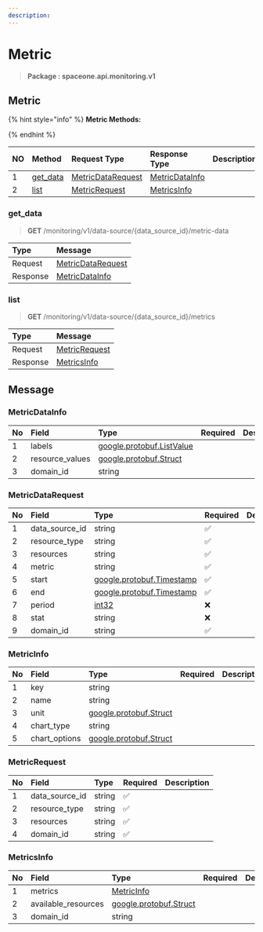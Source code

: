 ```yaml
---
description:  
---
```

# Metric

>  **Package : spaceone.api.monitoring.v1**

## Metric

{% hint style="info" %}
**Metric Methods:**

{%  endhint %}


| NO |  Method | Request Type | Response Type | Description |
| :--- | :--- | :--- | :--- | :--- |
| 1 | [get_data](Metric.md#get_data)| [MetricDataRequest](Metric.md#metricdatarequest) | [MetricDataInfo](Metric.md#metricdatainfo) |  |
| 2 | [list](Metric.md#list)| [MetricRequest](Metric.md#metricrequest) | [MetricsInfo](Metric.md#metricsinfo) |  |

### get_data
> **GET** /monitoring/v1/data-source/{data_source_id}/metric-data
>



| Type | Message |
| :--- | :--- |
| Request | [MetricDataRequest](Metric.md#metricdatarequest) |
| Response |  [MetricDataInfo](Metric.md#metricdatainfo)  |



### list
> **GET** /monitoring/v1/data-source/{data_source_id}/metrics
>



| Type | Message |
| :--- | :--- |
| Request | [MetricRequest](Metric.md#metricrequest) |
| Response |  [MetricsInfo](Metric.md#metricsinfo)  |





## Message

### MetricDataInfo
| No | Field | Type | Required | Description |
| :--- | :--- | :--- | :--- | :--- |
| 1 | labels |[google.protobuf.ListValue](https://developers.google.com/protocol-buffers/docs/reference/overview)|||
| 2 | resource_values |[google.protobuf.Struct](https://github.com/protocolbuffers/protobuf/blob/master/src/google/protobuf/struct.proto)|||
| 3 | domain_id |string|||

### MetricDataRequest
| No | Field | Type | Required | Description |
| :--- | :--- | :--- | :--- | :--- |
| 1 | data_source_id |string|✅||
| 2 | resource_type |string|✅||
| 3 | resources |string|✅||
| 4 | metric |string|✅||
| 5 | start |[google.protobuf.Timestamp](https://github.com/protocolbuffers/protobuf/blob/master/src/google/protobuf/timestamp.proto)|✅||
| 6 | end |[google.protobuf.Timestamp](https://github.com/protocolbuffers/protobuf/blob/master/src/google/protobuf/timestamp.proto)|✅||
| 7 | period |[int32](https://github.com/protocolbuffers/protobuf/blob/master/src/google/protobuf/type.proto)|❌||
| 8 | stat |string|❌||
| 9 | domain_id |string|✅||

### MetricInfo
| No | Field | Type | Required | Description |
| :--- | :--- | :--- | :--- | :--- |
| 1 | key |string|||
| 2 | name |string|||
| 3 | unit |[google.protobuf.Struct](https://github.com/protocolbuffers/protobuf/blob/master/src/google/protobuf/struct.proto)|||
| 4 | chart_type |string|||
| 5 | chart_options |[google.protobuf.Struct](https://github.com/protocolbuffers/protobuf/blob/master/src/google/protobuf/struct.proto)|||

### MetricRequest
| No | Field | Type | Required | Description |
| :--- | :--- | :--- | :--- | :--- |
| 1 | data_source_id |string|✅||
| 2 | resource_type |string|✅||
| 3 | resources |string|✅||
| 4 | domain_id |string|✅||

### MetricsInfo
| No | Field | Type | Required | Description |
| :--- | :--- | :--- | :--- | :--- |
| 1 | metrics |[MetricInfo](Metric.md#metricinfo)|||
| 2 | available_resources |[google.protobuf.Struct](https://github.com/protocolbuffers/protobuf/blob/master/src/google/protobuf/struct.proto)|||
| 3 | domain_id |string|||
